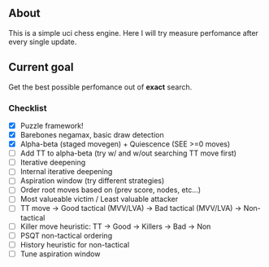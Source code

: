 ## About
This is a simple uci chess engine. 
Here I will try measure perfomance after every single update.

## Current goal
Get the best possible perfomance out of **exact** search.

### Checklist
- [x] Puzzle framework!
- [x] Barebones negamax, basic draw detection
- [x] Alpha-beta (staged movegen) + Quiescence (SEE >=0 moves)
- [ ] Add TT to alpha-beta (try w/ and w/out searching TT move first)
- [ ] Iterative deepening
- [ ] Internal iterative deepening
- [ ] Aspiration window (try different strategies)
- [ ] Order root moves based on (prev score, nodes, etc...)
- [ ] Most valueable victim / Least valuable attacker
- [ ] TT move -> Good tactical (MVV/LVA) -> Bad tactical (MVV/LVA) -> Non-tactical
- [ ] Killer move heuristic: TT -> Good -> Killers -> Bad -> Non
- [ ] PSQT non-tactical ordering
- [ ] History heuristic for non-tactical
- [ ] Tune aspiration window
